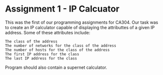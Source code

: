 # Assignment 1 - IP Calcuator
This was the first of our programming assignments for CA304. Our task was to create an IP calculator
capable of displaying the attributtes of a given IP address. Some of these attributes include:
```
The class of the address
The number of networks for the class of the address
The number of hosts for the class of the address
The first IP address for the class
The last IP address for the class
```

Program should also contain a supernet calculator.
